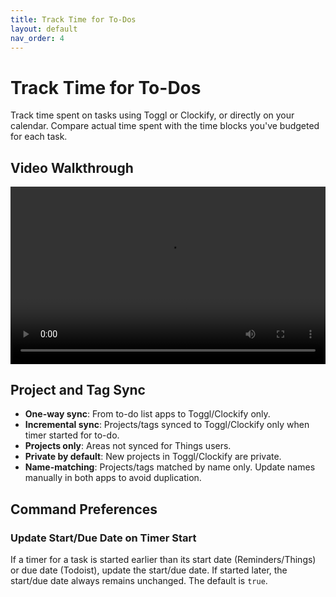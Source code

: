 ```yaml
---
title: Track Time for To-Dos
layout: default
nav_order: 4
---
```


# Track Time for To-Dos

Track time spent on tasks using Toggl or Clockify, or directly on your calendar. Compare actual time spent with the time blocks you've budgeted for each task.

## Video Walkthrough

<div style="position: relative; padding-bottom: 56.25%; height: 0; overflow: hidden;">
  <video style="position: absolute; top: 0; left: 0; width: 100%; height: 100%;" src="/assets/track-time.mp4" title="Show Menu Bar Timer video walk-through" controls>
    Your browser does not support the video tag.
  </video>
</div>

## Project and Tag Sync

- **One-way sync**: From to-do list apps to Toggl/Clockify only.
- **Incremental sync**: Projects/tags synced to Toggl/Clockify only when timer started for to-do.
- **Projects only**: Areas not synced for Things users.
- **Private by default**: New projects in Toggl/Clockify are private.
- **Name-matching**: Projects/tags matched by name only. Update names manually in both apps to avoid duplication.

## Command Preferences

### Update Start/Due Date on Timer Start

If a timer for a task is started earlier than its start date (Reminders/Things) or due date (Todoist), update the start/due date. If started later, the start/due date always remains unchanged. The default is `true`.
